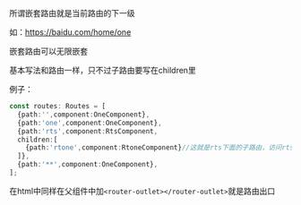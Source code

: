 所谓嵌套路由就是当前路由的下一级

如：https://baidu.com/home/one

嵌套路由可以无限嵌套

基本写法和路由一样，只不过子路由要写在children里

例子：

```typescript
const routes: Routes = [
  {path:'',component:OneComponent},
  {path:'one',component:OneComponent},  
  {path:'rts',component:RtsComponent,
  children:[
    {path:'rtone',component:RtoneComponent}//这就是rts下面的子路由，访问rts/rtone，就会加载此路径
  ]},
  {path:'**',component:OneComponent},
];
```

在html中同样在父组件中加`<router-outlet></router-outlet>`就是路由出口

